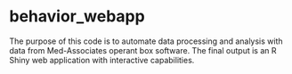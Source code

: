 # behavior_webapp
The purpose of this code is to automate data processing and analysis with data from Med-Associates operant box software. The final output is an R Shiny web application with interactive capabilities. 

